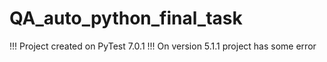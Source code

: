# QA_auto_python_final_task

!!! Project created on PyTest 7.0.1 !!!
On version 5.1.1 project has some error
